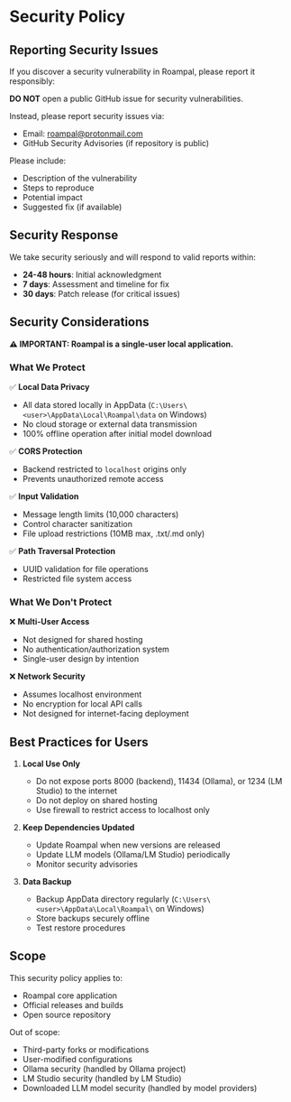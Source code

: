 # Security Policy

## Reporting Security Issues

If you discover a security vulnerability in Roampal, please report it responsibly:

**DO NOT** open a public GitHub issue for security vulnerabilities.

Instead, please report security issues via:
- Email: roampal@protonmail.com
- GitHub Security Advisories (if repository is public)

Please include:
- Description of the vulnerability
- Steps to reproduce
- Potential impact
- Suggested fix (if available)

## Security Response

We take security seriously and will respond to valid reports within:
- **24-48 hours**: Initial acknowledgment
- **7 days**: Assessment and timeline for fix
- **30 days**: Patch release (for critical issues)

## Security Considerations

**⚠️ IMPORTANT: Roampal is a single-user local application.**

### What We Protect

✅ **Local Data Privacy**
- All data stored locally in AppData (`C:\Users\<user>\AppData\Local\Roampal\data` on Windows)
- No cloud storage or external data transmission
- 100% offline operation after initial model download

✅ **CORS Protection**
- Backend restricted to `localhost` origins only
- Prevents unauthorized remote access

✅ **Input Validation**
- Message length limits (10,000 characters)
- Control character sanitization
- File upload restrictions (10MB max, .txt/.md only)

✅ **Path Traversal Protection**
- UUID validation for file operations
- Restricted file system access

### What We Don't Protect

❌ **Multi-User Access**
- Not designed for shared hosting
- No authentication/authorization system
- Single-user design by intention

❌ **Network Security**
- Assumes localhost environment
- No encryption for local API calls
- Not designed for internet-facing deployment

## Best Practices for Users

1. **Local Use Only**
   - Do not expose ports 8000 (backend), 11434 (Ollama), or 1234 (LM Studio) to the internet
   - Do not deploy on shared hosting
   - Use firewall to restrict access to localhost only

2. **Keep Dependencies Updated**
   - Update Roampal when new versions are released
   - Update LLM models (Ollama/LM Studio) periodically
   - Monitor security advisories

3. **Data Backup**
   - Backup AppData directory regularly (`C:\Users\<user>\AppData\Local\Roampal\` on Windows)
   - Store backups securely offline
   - Test restore procedures

## Scope

This security policy applies to:
- Roampal core application
- Official releases and builds
- Open source repository

Out of scope:
- Third-party forks or modifications
- User-modified configurations
- Ollama security (handled by Ollama project)
- LM Studio security (handled by LM Studio)
- Downloaded LLM model security (handled by model providers)
